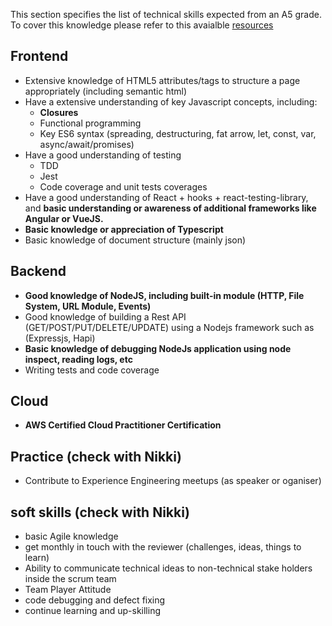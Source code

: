 This section specifies the list of technical skills expected from an A5 grade. To cover this knowledge please refer to this avaialble [resources](https://github.com/Capgemini/grade-ladder-fullstack#a5)

## Frontend
- Extensive knowledge of HTML5 attributes/tags to structure a page appropriately (including semantic html)
- Have a extensive understanding of key Javascript concepts, including:
  - **Closures**
  - Functional programming
  - Key ES6 syntax (spreading, destructuring, fat arrow, let, const, var, async/await/promises)
- Have a good understanding of testing
  - TDD
  - Jest 
  - Code coverage and unit tests coverages 
- Have a good understanding of React + hooks + react-testing-library, and **basic understanding or awareness of additional frameworks like Angular or VueJS.**
- **Basic knowledge or appreciation of Typescript**
- Basic knowledge of document structure (mainly json)

## Backend
- **Good knowledge of NodeJS, including built-in module (HTTP, File System, URL Module, Events)**
- Good knowledge of building a Rest API (GET/POST/PUT/DELETE/UPDATE) using a Nodejs framework such as (Expressjs, Hapi)
- **Basic knowledge of debugging NodeJs application using node inspect, reading logs, etc**
- Writing tests and code coverage

## Cloud
- **AWS Certified Cloud Practitioner Certification**
## Practice (check with Nikki)
- Contribute to Experience Engineering meetups (as speaker or oganiser)
## soft skills (check with Nikki)
- basic Agile knowledge
- get monthly in touch with the reviewer (challenges, ideas, things to learn)
- Ability to communicate technical ideas to non-technical stake holders inside the scrum team
- Team Player Attitude
- code debugging and defect fixing
- continue learning and up-skilling
